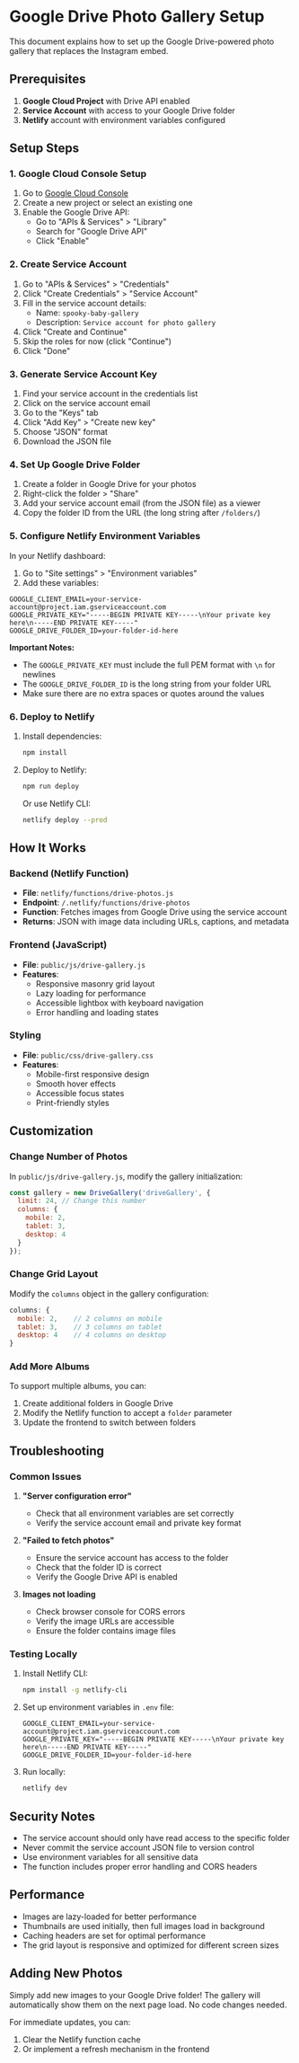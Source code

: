 # Google Drive Photo Gallery Setup

This document explains how to set up the Google Drive-powered photo gallery that replaces the Instagram embed.

## Prerequisites

1. **Google Cloud Project** with Drive API enabled
2. **Service Account** with access to your Google Drive folder
3. **Netlify** account with environment variables configured

## Setup Steps

### 1. Google Cloud Console Setup

1. Go to [Google Cloud Console](https://console.cloud.google.com/)
2. Create a new project or select an existing one
3. Enable the Google Drive API:
   - Go to "APIs & Services" > "Library"
   - Search for "Google Drive API"
   - Click "Enable"

### 2. Create Service Account

1. Go to "APIs & Services" > "Credentials"
2. Click "Create Credentials" > "Service Account"
3. Fill in the service account details:
   - Name: `spooky-baby-gallery`
   - Description: `Service account for photo gallery`
4. Click "Create and Continue"
5. Skip the roles for now (click "Continue")
6. Click "Done"

### 3. Generate Service Account Key

1. Find your service account in the credentials list
2. Click on the service account email
3. Go to the "Keys" tab
4. Click "Add Key" > "Create new key"
5. Choose "JSON" format
6. Download the JSON file

### 4. Set Up Google Drive Folder

1. Create a folder in Google Drive for your photos
2. Right-click the folder > "Share"
3. Add your service account email (from the JSON file) as a viewer
4. Copy the folder ID from the URL (the long string after `/folders/`)

### 5. Configure Netlify Environment Variables

In your Netlify dashboard:

1. Go to "Site settings" > "Environment variables"
2. Add these variables:

```
GOOGLE_CLIENT_EMAIL=your-service-account@project.iam.gserviceaccount.com
GOOGLE_PRIVATE_KEY="-----BEGIN PRIVATE KEY-----\nYour private key here\n-----END PRIVATE KEY-----"
GOOGLE_DRIVE_FOLDER_ID=your-folder-id-here
```

**Important Notes:**
- The `GOOGLE_PRIVATE_KEY` must include the full PEM format with `\n` for newlines
- The `GOOGLE_DRIVE_FOLDER_ID` is the long string from your folder URL
- Make sure there are no extra spaces or quotes around the values

### 6. Deploy to Netlify

1. Install dependencies:
   ```bash
   npm install
   ```

2. Deploy to Netlify:
   ```bash
   npm run deploy
   ```

   Or use Netlify CLI:
   ```bash
   netlify deploy --prod
   ```

## How It Works

### Backend (Netlify Function)
- **File**: `netlify/functions/drive-photos.js`
- **Endpoint**: `/.netlify/functions/drive-photos`
- **Function**: Fetches images from Google Drive using the service account
- **Returns**: JSON with image data including URLs, captions, and metadata

### Frontend (JavaScript)
- **File**: `public/js/drive-gallery.js`
- **Features**:
  - Responsive masonry grid layout
  - Lazy loading for performance
  - Accessible lightbox with keyboard navigation
  - Error handling and loading states

### Styling
- **File**: `public/css/drive-gallery.css`
- **Features**:
  - Mobile-first responsive design
  - Smooth hover effects
  - Accessible focus states
  - Print-friendly styles

## Customization

### Change Number of Photos
In `public/js/drive-gallery.js`, modify the gallery initialization:
```javascript
const gallery = new DriveGallery('driveGallery', {
  limit: 24, // Change this number
  columns: {
    mobile: 2,
    tablet: 3,
    desktop: 4
  }
});
```

### Change Grid Layout
Modify the `columns` object in the gallery configuration:
```javascript
columns: {
  mobile: 2,    // 2 columns on mobile
  tablet: 3,    // 3 columns on tablet
  desktop: 4    // 4 columns on desktop
}
```

### Add More Albums
To support multiple albums, you can:
1. Create additional folders in Google Drive
2. Modify the Netlify function to accept a `folder` parameter
3. Update the frontend to switch between folders

## Troubleshooting

### Common Issues

1. **"Server configuration error"**
   - Check that all environment variables are set correctly
   - Verify the service account email and private key format

2. **"Failed to fetch photos"**
   - Ensure the service account has access to the folder
   - Check that the folder ID is correct
   - Verify the Google Drive API is enabled

3. **Images not loading**
   - Check browser console for CORS errors
   - Verify the image URLs are accessible
   - Ensure the folder contains image files

### Testing Locally

1. Install Netlify CLI:
   ```bash
   npm install -g netlify-cli
   ```

2. Set up environment variables in `.env` file:
   ```
   GOOGLE_CLIENT_EMAIL=your-service-account@project.iam.gserviceaccount.com
   GOOGLE_PRIVATE_KEY="-----BEGIN PRIVATE KEY-----\nYour private key here\n-----END PRIVATE KEY-----"
   GOOGLE_DRIVE_FOLDER_ID=your-folder-id-here
   ```

3. Run locally:
   ```bash
   netlify dev
   ```

## Security Notes

- The service account should only have read access to the specific folder
- Never commit the service account JSON file to version control
- Use environment variables for all sensitive data
- The function includes proper error handling and CORS headers

## Performance

- Images are lazy-loaded for better performance
- Thumbnails are used initially, then full images load in background
- Caching headers are set for optimal performance
- The grid layout is responsive and optimized for different screen sizes

## Adding New Photos

Simply add new images to your Google Drive folder! The gallery will automatically show them on the next page load. No code changes needed.

For immediate updates, you can:
1. Clear the Netlify function cache
2. Or implement a refresh mechanism in the frontend
